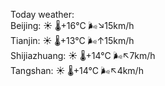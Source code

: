 Today weather:  
Beijing: ☀️   🌡️+16°C 🌬️↘15km/h  
Tianjin: ☀️   🌡️+13°C 🌬️↑15km/h  
Shijiazhuang: ☀️   🌡️+14°C 🌬️↖7km/h  
Tangshan: ☀️   🌡️+14°C 🌬️↖4km/h  
